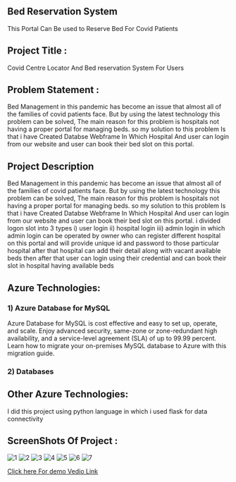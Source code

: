 
## Bed Reservation System
This Portal Can Be used to Reserve Bed For Covid Patients

## Project Title :
Covid Centre Locator And Bed reservation System For Users

## Problem Statement :
Bed Management in this pandemic has become an issue that almost all of the families of covid patients face. But by using the latest technology this problem can be solved, The main reason for this problem is hospitals not having a proper portal for managing beds. so my solution to this problem Is that i have Created Databse Webframe In Which Hospital And user can login from our website and user can book their bed slot on this portal. 

## Project Description
Bed Management in this pandemic has become an issue that almost all of the families of covid patients face. But by using the latest technology this problem can be solved, The main reason for this problem is hospitals not having a proper portal for managing beds. so my solution to this problem Is that i have Created Databse Webframe In Which Hospital And user can login from our website and user can book their bed slot on this portal. i divided logon slot into 3 types i) user login ii) hospital login iii) admin login in which admin login can be operated by owner who can register different hospital on this portal and will provide unique id and password to those particular hospital after that hospital can add their detail along with vacant available beds then after that user can login using their credential and can book their slot in hospital having available beds


## Azure Technologies:
### 1) Azure Database for MySQL
Azure Database for MySQL is cost effective and easy to set up, operate, and scale. Enjoy advanced security, same-zone or zone-redundant high availability, and a service-level agreement (SLA) of up to 99.99 percent. Learn how to migrate your on-premises MySQL database to Azure with this migration guide.

### 2) Databases

## Other Azure Technologies:
I did this project using python language in which i used flask for data connectivity 

## ScreenShots Of Project :


![1](https://user-images.githubusercontent.com/83352530/173005329-a7995503-b9b5-4b05-a670-4a5ca14493fa.png)
![2](https://user-images.githubusercontent.com/83352530/173005334-b9d766a1-5792-4461-a804-b6c052afc2c6.png)
![3](https://user-images.githubusercontent.com/83352530/173005338-487c2cd6-9968-4dd5-bd3a-39a3561752e5.png)
![4](https://user-images.githubusercontent.com/83352530/173005315-8f1c0edc-bdb2-4d41-8c66-413c41d1c777.png)
![5](https://user-images.githubusercontent.com/83352530/173005326-7c25eb29-ec2c-43a9-ae7e-5e9b5aa4a125.png)
![6](https://user-images.githubusercontent.com/83352530/173045322-615924ae-c366-43fc-8c7c-750a1f282ac0.png)
![7](https://user-images.githubusercontent.com/83352530/173045312-db7b0b1d-51e2-4999-8060-eeba66eafcdd.png)



[Click here For demo Vedio Link](https://youtu.be/noVEDhMce_0)

